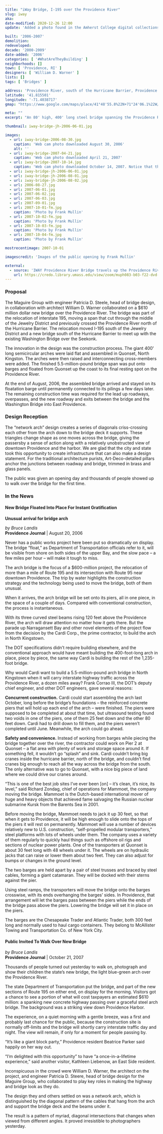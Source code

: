 ```yaml
---
title: "iWay Bridge, I-195 over the Providence River"
slug: iway
aka: 
date-modified: 2020-12-26 12:00
update: 'Added a photo found in the Amherst College digital collections'

built: '2006-2007'
demolition: 
redeveloped: 
decade: '2000-2009'
date-added: '2006'
categories: [ '#WhatAreTheyBuilding' ]
neighborhoods: []
town: [ 'Providence, RI' ]
designers: [ 'William D. Warner' ]
lists: []
tags: [ 'Bridges' ]

address: 'Providence River, south of the Hurricane Barrier, Providence RI'
latitude: '41.815501'
longitude: '-71.4038717'
gmap: "https://www.google.com/maps/place/41°48'55.8%22N+71°24'06.1%22W/@41.815501,-71.4038717,17z/"

meta: ""
excerpt: "An 80' high, 400' long steel bridge spanning the Providence River, preassembled and floated into place on August 27, 2006"

thumbnail: iway-bridge-jh-2006-06-01.jpg

images:
  - url: iway-bridge-2006-08-30.jpg
    caption: 'Web cam photo downloaded August 30, 2006'
    alt: ''
  - url: iway-bridge-2007-04-21.jpg
    caption: 'Web cam photo downloaded April 21, 2007'
  - url: iway-bridge-2007-10-14.jpg
    caption: 'Web cam photo downloaded October 14, 2007. Notice that the support struts have been removed'
  - url: iway-bridge-jh-2006-06-01.jpg
  - url: iway-bridge-jh-2006-08-01.jpg
  - url: iway-bridge-jh-2006-08-02.jpg
  - url: 2006-08-27.jpg
  - url: 2007-06-01.jpg
  - url: 2007-06-02.jpg
  - url: 2007-06-03.jpg
  - url: 2007-09-01.jpg
  - url: 2007-10-01-fm.jpg
    caption: 'Photo by Frank Mullin'
  - url: 2007-10-02-fm.jpg
    caption: 'Photo by Frank Mullin'
  - url: 2007-10-03-fm.jpg
    caption: 'Photo by Frank Mullin'
  - url: 2007-10-04-fm.jpg
    caption: 'Photo by Frank Mullin'

mostrecentimage: 2007-10-01

imagescredit: 'Images of the public opening by Frank Mullin'

external:
  - source: 'IWAY Providence River Bridge travels up the Providence River Conimicut Point, May 12, 2015 — UMass Amherst Collection'
    url: https://credo.library.umass.edu/view/zoom/muph083-b03-f22-dvd-i167
---
```


### Proposal

The Maguire Group with engineer Patricia D. Steele, head of bridge design, in collaboration with architect William D. Warner collaborated on a $610 million dollar new bridge over the Providence River. The bridge was part of the relocation of interstate 195, moving a span that cut through the middle of the Jewelry District and previously crossed the Providence River north of the Hurricane Barrier. The relocation moved I-195 south of the Jewelry District and a new bridge south of the Hurricane Barrier to meet up with the existing Washington Bridge over the Seekonk. 

The innovation in the design was the construction process. The giant 400' long semicircular arches were laid flat and assembled in Quonset, North Kingston. The arches were then raised and interconnecting cross-members were added. The finished 5.5-million-pound bridge span was put onto barges and floated from Quonset up the coast to its final resting spot on the Providence River. 

At the end of August, 2006, the assembled bridge arrived and stayed on its floatation barge until permanently connected to its pilings a few days later. The remaining construction time was required for the lead up roadways, overpasses, and the new roadway and exits between the bridge and the Washington Bridge into East Providence. 


### Design Reception

The “network arch” design creates a series of diagonals criss-crossing each other from the arch down to the bridge deck it supports. These triangles change shape as one moves across the bridge, giving the passersby a sense of action along with a relatively unobstructed view of downtown Providence and the harbor. We are glad that the city and state took this opportunity to create infrastructure that can also make a design statement. For the traditional architecture purists, Art-Deco-detailed pillars anchor the junctions between roadway and bridge, trimmed in brass and glass panels.  

The public was given an opening day and thousands of people showed up to walk over the bridge for the first time. 


### In the News

#### New Bridge Floated Into Place For Instant Gratification

**Unusual arrival for bridge arch**

_by Bruce Landis_  
**Providence Journal** | August 20, 2006 

Never has a public works project here been put so dramatically on display. The bridge “float,” as Department of Transportation officials refer to it, will be visible from shore on both sides of the upper Bay, and the slow pace – a few miles per hour – will make it tough to miss.

The arch bridge is the focus of a $600-million project, the relocation of more than a mile of Route 195 and its intersection with Route 95 near downtown Providence. The trip by water highlights the construction strategy and the technology being used to move the bridge, both of them unusual.

When it arrives, the arch bridge will be set onto its piers, all in one piece, in the space of a couple of days. Compared with conventional construction, the process is instantaneous.

With its three curved steel beams rising 120 feet above the Providence River, the arch will draw attention no matter how it gets there. But the parade up Narragansett Bay and other novel elements of the project flow from the decision by the Cardi Corp., the prime contractor, to build the arch in North Kingstown.

The DOT specifications didn’t require building elsewhere, and the conventional approach would have meant building the 400-foot-long arch in place, piece by piece, the same way Cardi is building the rest of the 1,235-foot bridge.

Why would Cardi want to build a 5.5-million-pound arch bridge in North Kingstown when it will carry interstate highway traffic across the Providence River, a dozen miles away? Frank Corrao III, the DOT’s deputy chief engineer, and other DOT engineers, gave several reasons:

**Concurrent construction.** Cardi could start assembling the arch last October, long before the bridge’s foundations – the reinforced concrete piers that will hold up each end of the arch – were finished. The piers were supposed to be completed at about that time, but ultrasound testing found two voids in one of the piers, one of them 25 feet down and the other 80 feet down. Cardi had to drill down to fill them, and the piers weren’t completed until June. Meanwhile, the arch could go ahead.

**Safety and convenience.** Instead of working from barges while piecing the bridge together over the river, the contractor could work on Pier 2 at Quonset – a flat area with plenty of work and storage space around it. If something fell, it wouldn’t go “splash” and sink. Cardi couldn’t bring big cranes inside the hurricane barrier, north of the bridge, and couldn’t find cranes big enough to reach all the way across the bridge from the south. The only alternative was to go to Quonset, with a nice big piece of land where we could drive our cranes around.

“This is one of the best job sites I’ve ever been [on] – it’s clean, it’s nice, its level,” said Richard Zondag, chief of operations for Mammoet, the company moving the bridge. Mammoet is the Dutch-based international mover of huge and heavy objects that achieved fame salvaging the Russian nuclear submarine Kursk from the Barents Sea in 2001.

Before moving the bridge, Mammoet needs to jack it up 30 feet, so that when it gets to Providence, it will be high enough to slide onto the tops of the piers it will rest on permanently. Mammoet will use a number of devices relatively new to U.S. construction, “self-propelled modular transporters,” steel platforms with lots of wheels under them. The company uses a variety of them regularly to quickly haul things such as offshore oil rigs and sections of nuclear power plants. One of the transporters at Quonset is about 30 feet long with 48 wheels under it. The wheels are on hydraulic jacks that can raise or lower them about two feet. They can also adjust for bumps or changes in the ground level.

The two barges are held apart by a pair of steel trusses and braced by steel cables, forming a giant catamaran. They will be docked with their sterns against the pier.

Using steel ramps, the transporters will move the bridge onto the barges crosswise, with its ends overhanging the barges’ sides. In Providence, that arrangement will let the barges pass between the piers while the ends of the bridge pass above the piers. Lowering the bridge will set it in place on the piers.

The barges are the Chesapeake Trader and Atlantic Trader, both 300 feet long and normally used to haul cargo containers. They belong to McAllister Towing and Transportation Co. of New York City.


#### Public Invited To Walk Over New Bridge

_by Bruce Landis_  
**Providence Journal** | October 21, 2007 

Thousands of people turned out yesterday to walk on, photograph and show their children the state’s new bridge, the light blue-green arch over the Providence River.

The state Department of Transportation put the bridge, and part of the new sections of Route 195 on either end, on display for the morning. Visitors got a chance to see a portion of what will cost taxpayers an estimated $610 million: a spanking new concrete highway passing over a graceful steel arch bridge. The background was a striking view down Providence Harbor.

The experience, on a quiet morning with a gentle breeze, was a first and probably last chance for the public, because the construction site is normally off-limits and the bridge will shortly carry interstate traffic day and night. The view will remain, if only for a moment for people passing by.

“It’s like a giant block party,” Providence resident Beatrice Parker said happily on her way out.

“I’m delighted with this opportunity” to have “a once-in-a-lifetime experience,” said another visitor, Kathleen Liebenow, an East Side resident.

Inconspicuous in the crowd were William D. Warner, the architect on the project, and engineer Patricia D. Steere, head of bridge design for the Maguire Group, who collaborated to play key roles in making the highway and bridge look as they do.

The design they and others settled on was a network arch, which is distinguished by the diagonal pattern of the cables that hang from the arch and support the bridge deck and the beams under it.

The result is a pattern of myriad, diagonal intersections that changes when viewed from different angles. It proved irresistible to photographers yesterday.
